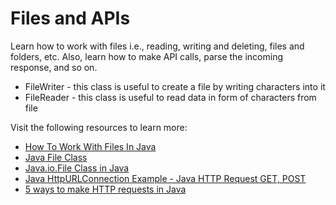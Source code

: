 # Files and APIs

Learn how to work with files i.e., reading, writing and deleting, files and folders, etc. Also, learn how to make API calls, parse the incoming response, and so on.

- FileWriter - this class is useful to create a file by writing characters into it
- FileReader - this class is useful to read data in form of characters from file

Visit the following resources to learn more:

- [How To Work With Files In Java](https://www.marcobehler.com/guides/java-files)
- [Java File Class](https://www.javatpoint.com/java-file-class)
- [Java.io.File Class in Java](https://www.geeksforgeeks.org/file-class-in-java/)
- [Java HttpURLConnection Example - Java HTTP Request GET, POST](https://www.digitalocean.com/community/tutorials/java-httpurlconnection-example-java-http-request-get-post)
- [5 ways to make HTTP requests in Java](https://www.twilio.com/blog/5-ways-to-make-http-requests-in-java)

